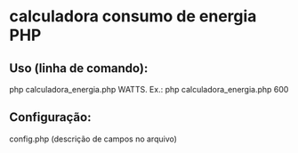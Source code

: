 # calculadora consumo de energia PHP

## Uso (linha de comando):
php calculadora_energia.php WATTS. Ex.: php calculadora_energia.php 600

## Configuração:
config.php (descrição de campos no arquivo)
